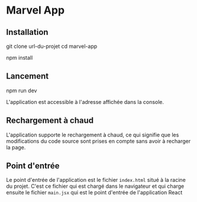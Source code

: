 # Marvel App

## Installation

git clone url-du-projet
cd marvel-app

npm install

## Lancement

npm run dev

L'application est accessible à l'adresse affichée dans la console.


## Rechargement à chaud

L'application supporte le rechargement à chaud, ce qui signifie que les modifications du code source sont prises en compte sans avoir à recharger la page.


## Point d'entrée

Le point d'entrée de l'application est le fichier `index.html` situé à la racine du projet. C'est ce fichier qui est chargé dans le navigateur et qui charge ensuite le fichier `main.jsx` qui est le point d'entrée de l'application React